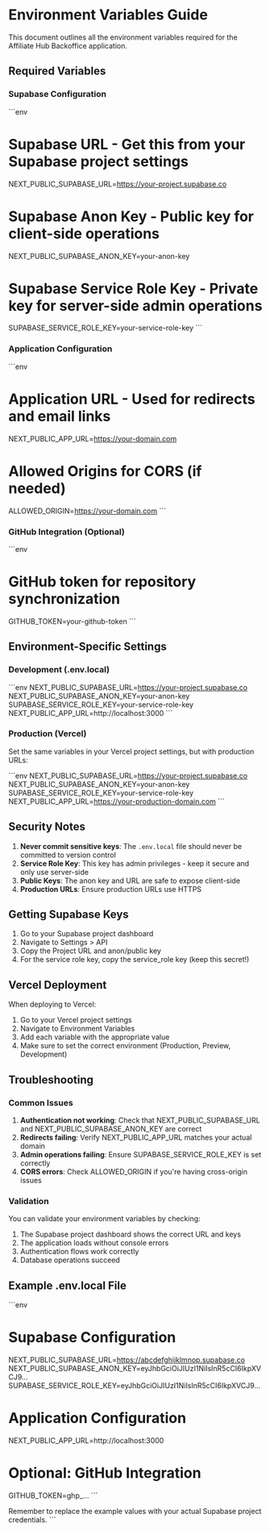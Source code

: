 # Environment Variables Guide

This document outlines all the environment variables required for the Affiliate Hub Backoffice application.

## Required Variables

### Supabase Configuration

\`\`\`env
# Supabase URL - Get this from your Supabase project settings
NEXT_PUBLIC_SUPABASE_URL=https://your-project.supabase.co

# Supabase Anon Key - Public key for client-side operations
NEXT_PUBLIC_SUPABASE_ANON_KEY=your-anon-key

# Supabase Service Role Key - Private key for server-side admin operations
SUPABASE_SERVICE_ROLE_KEY=your-service-role-key
\`\`\`

### Application Configuration

\`\`\`env
# Application URL - Used for redirects and email links
NEXT_PUBLIC_APP_URL=https://your-domain.com

# Allowed Origins for CORS (if needed)
ALLOWED_ORIGIN=https://your-domain.com
\`\`\`

### GitHub Integration (Optional)

\`\`\`env
# GitHub token for repository synchronization
GITHUB_TOKEN=your-github-token
\`\`\`

## Environment-Specific Settings

### Development (.env.local)

\`\`\`env
NEXT_PUBLIC_SUPABASE_URL=https://your-project.supabase.co
NEXT_PUBLIC_SUPABASE_ANON_KEY=your-anon-key
SUPABASE_SERVICE_ROLE_KEY=your-service-role-key
NEXT_PUBLIC_APP_URL=http://localhost:3000
\`\`\`

### Production (Vercel)

Set the same variables in your Vercel project settings, but with production URLs:

\`\`\`env
NEXT_PUBLIC_SUPABASE_URL=https://your-project.supabase.co
NEXT_PUBLIC_SUPABASE_ANON_KEY=your-anon-key
SUPABASE_SERVICE_ROLE_KEY=your-service-role-key
NEXT_PUBLIC_APP_URL=https://your-production-domain.com
\`\`\`

## Security Notes

1. **Never commit sensitive keys**: The `.env.local` file should never be committed to version control
2. **Service Role Key**: This key has admin privileges - keep it secure and only use server-side
3. **Public Keys**: The anon key and URL are safe to expose client-side
4. **Production URLs**: Ensure production URLs use HTTPS

## Getting Supabase Keys

1. Go to your Supabase project dashboard
2. Navigate to Settings > API
3. Copy the Project URL and anon/public key
4. For the service role key, copy the service_role key (keep this secret!)

## Vercel Deployment

When deploying to Vercel:

1. Go to your Vercel project settings
2. Navigate to Environment Variables
3. Add each variable with the appropriate value
4. Make sure to set the correct environment (Production, Preview, Development)

## Troubleshooting

### Common Issues

1. **Authentication not working**: Check that NEXT_PUBLIC_SUPABASE_URL and NEXT_PUBLIC_SUPABASE_ANON_KEY are correct
2. **Redirects failing**: Verify NEXT_PUBLIC_APP_URL matches your actual domain
3. **Admin operations failing**: Ensure SUPABASE_SERVICE_ROLE_KEY is set correctly
4. **CORS errors**: Check ALLOWED_ORIGIN if you're having cross-origin issues

### Validation

You can validate your environment variables by checking:

1. The Supabase project dashboard shows the correct URL and keys
2. The application loads without console errors
3. Authentication flows work correctly
4. Database operations succeed

## Example .env.local File

\`\`\`env
# Supabase Configuration
NEXT_PUBLIC_SUPABASE_URL=https://abcdefghijklmnop.supabase.co
NEXT_PUBLIC_SUPABASE_ANON_KEY=eyJhbGciOiJIUzI1NiIsInR5cCI6IkpXVCJ9...
SUPABASE_SERVICE_ROLE_KEY=eyJhbGciOiJIUzI1NiIsInR5cCI6IkpXVCJ9...

# Application Configuration
NEXT_PUBLIC_APP_URL=http://localhost:3000

# Optional: GitHub Integration
GITHUB_TOKEN=ghp_...
\`\`\`

Remember to replace the example values with your actual Supabase project credentials.
\`\`\`
